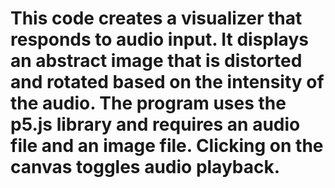 # This code creates a visualizer that responds to audio input. It displays an abstract image that is distorted and rotated based on the intensity of the audio. The program uses the p5.js library and requires an audio file and an image file. Clicking on the canvas toggles audio playback.